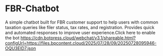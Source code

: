 # FBR-Chatbot
A simple chatbot built for FBR customer support to help users with common taxation queries like filer status, tax rates, and registration. Provides quick and automated responses to improve user experience.Click here to enable the bot https://cdn.botpress.cloud/webchat/v3.1/shareable.html?configUrl=https://files.bpcontent.cloud/2025/07/28/09/20250728095946-OQU3EID7.json
